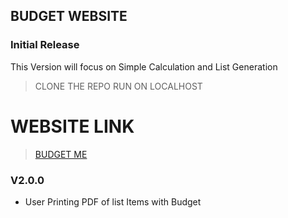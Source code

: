 ## BUDGET WEBSITE

### Initial Release
This Version will focus on Simple Calculation and List Generation
> CLONE THE REPO
> RUN ON LOCALHOST

# WEBSITE LINK
> [BUDGET ME](https://project-websites-211df.web.app/)


### V2.0.0
* User Printing PDF of list Items with Budget